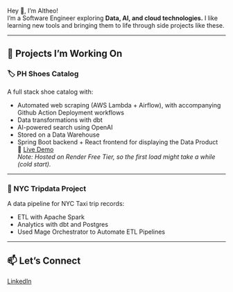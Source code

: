 Hey 👋, I’m Altheo!  
I’m a Software Engineer exploring **Data, AI, and cloud technologies.** I like learning new tools and bringing them to life through side projects like these.

---

## 🚀 Projects I’m Working On

### 🏷️ PH Shoes Catalog  
A full stack shoe catalog with:
- Automated web scraping (AWS Lambda + Airflow), with accompanying Github Action Deployment workflows
- Data transformations with dbt
- AI-powered search using OpenAI
- Stored on a Data Warehouse
- Spring Boot backend + React frontend for displaying the Data Product  
🔗 [Live Demo](https://ph-shoes-frontend.onrender.com/)  
*Note: Hosted on Render Free Tier, so the first load might take a while (cold start).*

---

### 🚖 NYC Tripdata Project  
A data pipeline for NYC Taxi trip records:
- ETL with Apache Spark
- Analytics with dbt and Postgres
- Used Mage Orchestrator to Automate ETL Pipelines

---

## 📫 Let’s Connect
[LinkedIn](https://www.linkedin.com/in/altheo-saquilayan-56a609212/)
